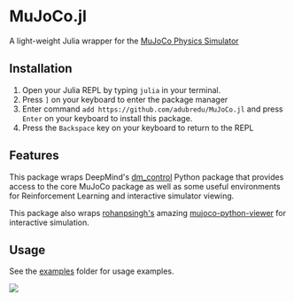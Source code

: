 # MuJoCo.jl
A light-weight Julia wrapper for the [MuJoCo Physics Simulator](https://mujoco.org/) 

## Installation
1. Open your Julia REPL by typing  `julia` in your terminal.
2. Press `]` on your keyboard to enter the package manager
3. Enter command `add https://github.com/adubredu/MuJoCo.jl` and press 
`Enter` on your keyboard to install this package.
4. Press the `Backspace` key on your keyboard to return to the REPL

## Features
This package wraps DeepMind's [dm_control](https://github.com/deepmind/dm_control) Python package that provides access to the core MuJoCo package as well as some useful environments for Reinforcement Learning and interactive simulator viewing. 

This package also wraps [rohanpsingh's](https://github.com/rohanpsingh) amazing [mujoco-python-viewer](https://github.com/rohanpsingh/mujoco-python-viewer) for interactive simulation.

## Usage
See the [examples](examples) folder for usage examples.

![](media/mujoco_viz.gif)